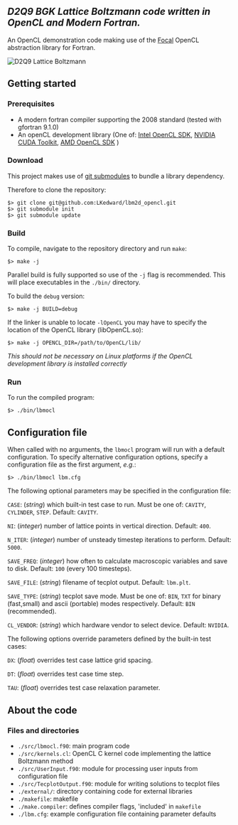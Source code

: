 ## *D2Q9 BGK Lattice Boltzmann code written in OpenCL and Modern Fortran.*

An OpenCL demonstration code making use of the [Focal](https://github.com/LKedward/focal) OpenCL abstraction library for Fortran.

![D2Q9 Lattice Boltzmann](https://raw.githubusercontent.com/LKedward/lbm2d_opencl/master/cylinder_flow.gif "D2Q9 Lattice Boltzmann")

## Getting started

### Prerequisites

- A modern fortran compiler supporting the 2008 standard (tested with gfortran 9.1.0)
- An openCL development library (One of:
[Intel OpenCL SDK](https://software.intel.com/en-us/opencl-sdk), 
[NVIDIA CUDA Toolkit](https://developer.nvidia.com/cuda-downloads), 
[AMD OpenCL SDK](https://github.com/GPUOpen-LibrariesAndSDKs/OCL-SDK/releases) )


### Download

This project makes use of [git submodules](https://git-scm.com/book/en/v2/Git-Tools-Submodules) to bundle a library dependency.

Therefore to clone the repository:

```shell
$> git clone git@github.com:LKedward/lbm2d_opencl.git
$> git submodule init
$> git submodule update
```

### Build

To compile, navigate to the repository directory and run `make`:

```shell
$> make -j
```

Parallel build is fully supported so use of the `-j` flag is recommended.
This will place executables in the `./bin/` directory.

To build the `debug` version:

```shell
$> make -j BUILD=debug
```

If the linker is unable to locate `-lOpenCL` you may have to specify the location of the OpenCL library (libOpenCL.so):

```shell
$> make -j OPENCL_DIR=/path/to/OpenCL/lib/
```
*This should not be necessary on Linux platforms if the OpenCL development library is installed correctly*


### Run

To run the compiled program:

```shell
$> ./bin/lbmocl
```

## Configuration file

When called with no arguments, the `lbmocl` program will run with a default configuration.
To specify alternative configuration options, specify a configuration file as the first argument, *e.g.*:

```shell
$> ./bin/lbmocl lbm.cfg
```

The following optional parameters may be specified in the configuration file:

`CASE`: (*string*) which built-in test case to run. Must be one of: `CAVITY`, `CYLINDER`, `STEP`. Default: `CAVITY`.

`NI`: (*integer*) number of lattice points in vertical direction. Default: `400`.

`N_ITER`: (*integer*) number of unsteady timestep iterations to perform. Default: `5000`.

`SAVE_FREQ`: (*integer*) how often to calculate macroscopic variables and save to disk. Default: `100` (every 100 timesteps).

`SAVE_FILE`: (*string*) filename of tecplot output. Default: `lbm.plt`.

`SAVE_TYPE`: (*string*) tecplot save mode. Must be one of: `BIN`, `TXT` for binary (fast,small) and ascii (portable) modes respectively. Default: `BIN` (recommended).

`CL_VENDOR`: (*string*) which hardware vendor to select device. Default: `NVIDIA`.



The following options override parameters defined by the built-in test cases:

`DX`: (*float*) overrides test case lattice grid spacing.

`DT`: (*float*) overrides test case time step.

`TAU`: (*float*) overrides test case relaxation parameter.


## About the code

### Files and directories

- `./src/lbmocl.f90`: main program code
- `./src/kernels.cl`: OpenCL C kernel code implementing the lattice Boltzmann method
- `./src/UserInput.f90`: module for processing user inputs from configuration file
- `./src/TecplotOutput.f90`: module for writing solutions to tecplot files
- `./external/`: directory containing code for external libraries
- `./makefile`: makefile
- `./make.compiler`: defines compiler flags, 'included' in `makefile`
- `./lbm.cfg`: example configuration file containing parameter defaults

